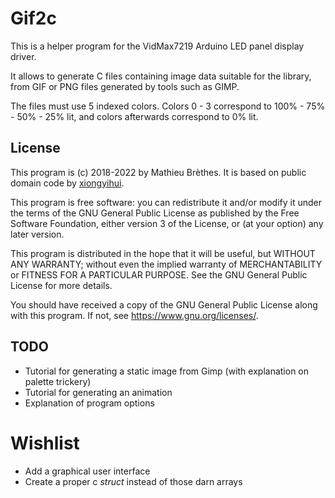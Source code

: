 # Gif2c

This is a helper program for the VidMax7219 Arduino LED panel display driver.

It allows to generate C files containing image data suitable for the library, from GIF or PNG files generated by tools such as GIMP.

The files must use 5 indexed colors. Colors 0 - 3 correspond to 100% - 75% - 50% - 25% lit, and colors afterwards correspond to 0% lit.

## License

This program is (c) 2018-2022 by Mathieu Brèthes. It is based on public domain code by [xiongyihui](https://gist.github.com/xiongyihui/1106c5755a966753ba2f02e827879aed).

This program is free software: you can redistribute it and/or modify it under the terms of the GNU General Public License as published by the Free Software Foundation, either version 3 of the License, or (at your option) any later version.

This program is distributed in the hope that it will be useful, but WITHOUT ANY WARRANTY; without even the implied warranty of MERCHANTABILITY or FITNESS FOR A PARTICULAR PURPOSE. See the GNU General Public License for more details.

You should have received a copy of the GNU General Public License along with this program. If not, see <https://www.gnu.org/licenses/>. 

## TODO

- Tutorial for generating a static image from Gimp (with explanation on palette trickery)
- Tutorial for generating an animation
- Explanation of program options

# Wishlist

- Add a graphical user interface
- Create a proper c _struct_ instead of those darn arrays
